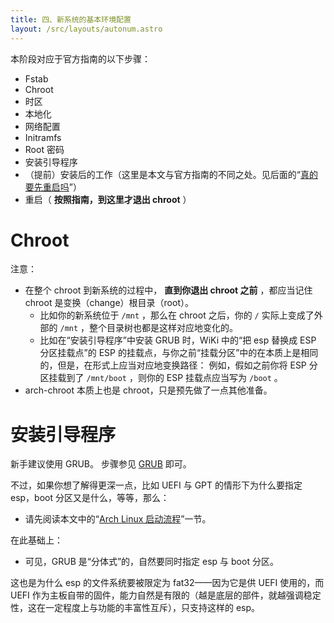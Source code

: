```yaml
---
title: 四、新系统的基本环境配置
layout: /src/layouts/autonum.astro
---
```


本阶段对应于官方指南的以下步骤：

- Fstab
- Chroot
- 时区
- 本地化
- 网络配置
- Initramfs
- Root 密码
- 安装引导程序
- （提前）安装后的工作（这里是本文与官方指南的不同之处。见后面的“[真的要先重启吗](#真的要先重启吗)”）
- 重启（ **按照指南，到这里才退出 chroot** ）


# Chroot

注意：

- 在整个 chroot 到新系统的过程中， **直到你退出 chroot 之前** ，都应当记住 chroot 是变换（change）根目录（root）。
  - 比如你的新系统位于 `/mnt` ，那么在 chroot 之后，你的 `/` 实际上变成了外部的 `/mnt` ，整个目录树也都是这样对应地变化的。
  - 比如在“安装引导程序”中安装 GRUB 时，WiKi 中的“把 esp 替换成 ESP 分区挂载点”的 ESP 的挂载点，与你之前“挂载分区”中的在本质上是相同的，但是，在形式上应当对应地变换路径：
    例如，假如之前你将 ESP 分区挂载到了 `/mnt/boot` ，则你的 ESP 挂载点应当写为 `/boot` 。
- arch-chroot 本质上也是 chroot，只是预先做了一点其他准备。


# 安装引导程序

新手建议使用 GRUB。
步骤参见 [GRUB](https://wiki.archlinuxcn.org/wiki/GRUB#安装) 即可。

不过，如果你想了解得更深一点，比如 UEFI 与 GPT 的情形下为什么要指定 esp，boot 分区又是什么，等等，那么：

- 请先阅读本文中的“[Arch Linux 启动流程](#arch-linux-启动流程)”一节。

在此基础上：

- 可见，GRUB 是“分体式”的，自然要同时指定 esp 与 boot 分区。

这也是为什么 esp 的文件系统要被限定为 fat32——因为它是供 UEFI 使用的，而 UEFI 作为主板自带的固件，能力自然是有限的（越是底层的部件，就越强调稳定性，这在一定程度上与功能的丰富性互斥），只支持这样的 esp。
